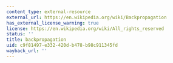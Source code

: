 ```yaml
---
content_type: external-resource
external_url: https://en.wikipedia.org/wiki/Backpropagation
has_external_license_warning: true
license: https://en.wikipedia.org/wiki/All_rights_reserved
status: ''
title: backpropagation
uid: c9f81497-e332-420d-b478-b98c911345fd
wayback_url: ''
---
```

